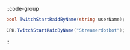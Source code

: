 ::code-group
  ```csharp [Method]
  bool TwitchStartRaidByName(string userName);
  ```
  ```csharp [Example]
  CPH.TwitchStartRaidByName("Streamerdotbot");
  ```
::